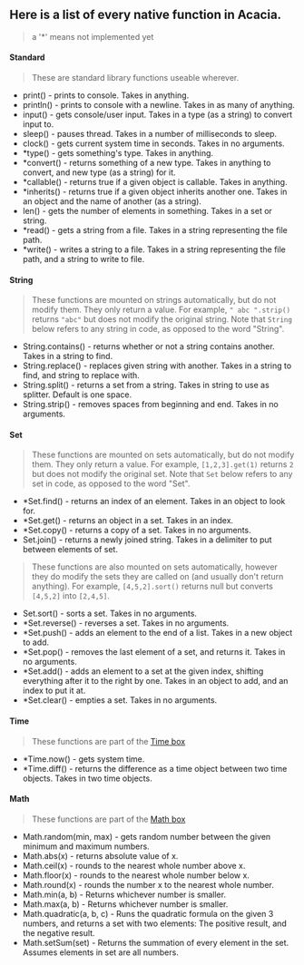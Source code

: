## Here is a list of every native function in Acacia.
> a '*' means not implemented yet

#### Standard
>These are standard library functions useable wherever.
* print() - prints to console. Takes in anything. 
* println() - prints to console with a newline. Takes in as many of anything. 
* input() - gets console/user input. Takes in a type (as a string) to convert input to. 
* sleep() - pauses thread. Takes in a number of milliseconds to sleep.
* clock() - gets current system time in seconds. Takes in no arguments.
* *type() - gets something's type. Takes in anything. 
* *convert() - returns something of a new type. Takes in anything to convert, and new type (as a string) for it.
* *callable() - returns true if a given object is callable. Takes in anything. 
* *inherits() - returns true if a given object inherits another one. Takes in an object and the name of another (as a string).
* len() - gets the number of elements in something. Takes in a set or string.
* *read() - gets a string from a file. Takes in a string representing the file path.
* *write() - writes a string to a file. Takes in a string representing the file path, and a string to write to file.

#### String
>These functions are mounted on strings automatically, but do not modify them. They only return a value. For example, `" abc ".strip()` returns `"abc"` but does not modify the original string. Note that `String` below refers to any string in code, as opposed to the word "String".
* String.contains() - returns whether or not a string contains another. Takes in a string to find.
* String.replace() - replaces given string with another. Takes in a string to find, and string to replace with.
* String.split() - returns a set from a string. Takes in string to use as splitter. Default is one space.
* String.strip() - removes spaces from beginning and end. Takes in no arguments.

#### Set
>These functions are mounted on sets automatically, but do not modify them. They only return a value. For example, `[1,2,3].get(1)` returns `2` but does not modify the original set. Note that `Set` below refers to any set in code, as opposed to the word "Set".
* *Set.find() - returns an index of an element. Takes in an object to look for.
* *Set.get() - returns an object in a set. Takes in an index.
* *Set.copy() - returns a copy of a set. Takes in no arguments.
* Set.join() - returns a newly joined string. Takes in a delimiter to put between elements of set.
>These functions are also mounted on sets automatically, however they do modify the sets they are called on (and usually don't return anything). For example, `[4,5,2].sort()` returns null but converts `[4,5,2]` into `[2,4,5]`.
* Set.sort() - sorts a set. Takes in no arguments.
* *Set.reverse() - reverses a set. Takes in no arguments.
* *Set.push() - adds an element to the end of a list. Takes in a new object to add.
* *Set.pop() - removes the last element of a set, and returns it. Takes in no arguments.
* *Set.add() - adds an element to a set at the given index, shifting everything after it to the right by one. Takes in an object to add, and an index to put it at.
* *Set.clear() - empties a set. Takes in no arguments.

#### Time
>These functions are part of the [Time box]()
* *Time.now() - gets system time.
* *Time.diff() - returns the difference as a time object between two time objects. Takes in two time objects.

#### Math
>These functions are part of the [Math box]()
* Math.random(min, max) - gets random number between the given minimum and maximum numbers.
* Math.abs(x) - returns absolute value of x.
* Math.ceil(x) - rounds to the nearest whole number above x.
* Math.floor(x) - rounds to the nearest whole number below x.
* Math.round(x) - rounds the number x to the nearest whole number.
* Math.min(a, b) - Returns whichever number is smaller.
* Math.max(a, b) - Returns whichever number is smaller.
* Math.quadratic(a, b, c) - Runs the quadratic formula on the given 3 numbers, and returns a set with two elements: The positive result, and the negative result.
* Math.setSum(set) - Returns the summation of every element in the set. Assumes elements in set are all numbers.
